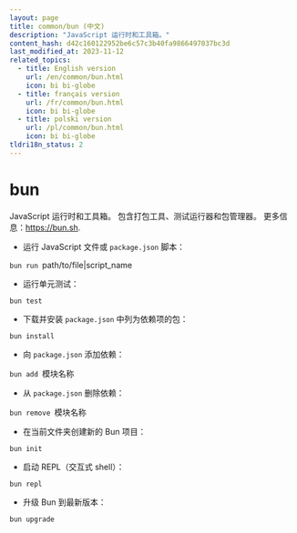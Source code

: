 ```yaml
---
layout: page
title: common/bun (中文)
description: "JavaScript 运行时和工具箱。"
content_hash: d42c160122952be6c57c3b40fa9866497037bc3d
last_modified_at: 2023-11-12
related_topics:
  - title: English version
    url: /en/common/bun.html
    icon: bi bi-globe
  - title: français version
    url: /fr/common/bun.html
    icon: bi bi-globe
  - title: polski version
    url: /pl/common/bun.html
    icon: bi bi-globe
tldri18n_status: 2
---
```

# bun

JavaScript 运行时和工具箱。
包含打包工具、测试运行器和包管理器。
更多信息：<https://bun.sh>.

- 运行 JavaScript 文件或 `package.json` 脚本：

`bun run `<span class="tldr-var badge badge-pill bg-dark-lm bg-white-dm text-white-lm text-dark-dm font-weight-bold">path/to/file|script_name</span>

- 运行单元测试：

`bun test`

- 下载并安装 `package.json` 中列为依赖项的包：

`bun install`

- 向 `package.json` 添加依赖：

`bun add `<span class="tldr-var badge badge-pill bg-dark-lm bg-white-dm text-white-lm text-dark-dm font-weight-bold">模块名称</span>

- 从 `package.json` 删除依赖：

`bun remove `<span class="tldr-var badge badge-pill bg-dark-lm bg-white-dm text-white-lm text-dark-dm font-weight-bold">模块名称</span>

- 在当前文件夹创建新的 Bun 项目：

`bun init`

- 启动 REPL（交互式 shell）：

`bun repl`

- 升级 Bun 到最新版本：

`bun upgrade`
